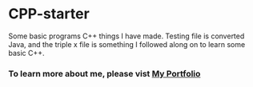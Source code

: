 # CPP-starter
Some basic programs C++ things I have made. Testing file is converted Java, and the triple x file is something I followed along on to learn some basic C++.

### To learn more about me, please vist [My Portfolio](https://calexreed.me/ "Connor Reeds Portfolio")
